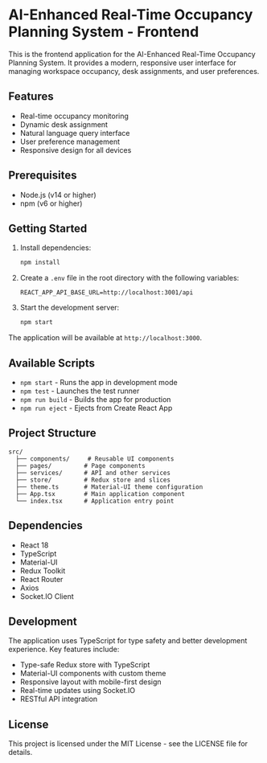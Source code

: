 # AI-Enhanced Real-Time Occupancy Planning System - Frontend

This is the frontend application for the AI-Enhanced Real-Time Occupancy Planning System. It provides a modern, responsive user interface for managing workspace occupancy, desk assignments, and user preferences.

## Features

- Real-time occupancy monitoring
- Dynamic desk assignment
- Natural language query interface
- User preference management
- Responsive design for all devices

## Prerequisites

- Node.js (v14 or higher)
- npm (v6 or higher)

## Getting Started

1. Install dependencies:
   ```bash
   npm install
   ```

2. Create a `.env` file in the root directory with the following variables:
   ```
   REACT_APP_API_BASE_URL=http://localhost:3001/api
   ```

3. Start the development server:
   ```bash
   npm start
   ```

The application will be available at `http://localhost:3000`.

## Available Scripts

- `npm start` - Runs the app in development mode
- `npm test` - Launches the test runner
- `npm run build` - Builds the app for production
- `npm run eject` - Ejects from Create React App

## Project Structure

```
src/
  ├── components/     # Reusable UI components
  ├── pages/         # Page components
  ├── services/      # API and other services
  ├── store/         # Redux store and slices
  ├── theme.ts       # Material-UI theme configuration
  ├── App.tsx        # Main application component
  └── index.tsx      # Application entry point
```

## Dependencies

- React 18
- TypeScript
- Material-UI
- Redux Toolkit
- React Router
- Axios
- Socket.IO Client

## Development

The application uses TypeScript for type safety and better development experience. Key features include:

- Type-safe Redux store with TypeScript
- Material-UI components with custom theme
- Responsive layout with mobile-first design
- Real-time updates using Socket.IO
- RESTful API integration

## License

This project is licensed under the MIT License - see the LICENSE file for details. 
